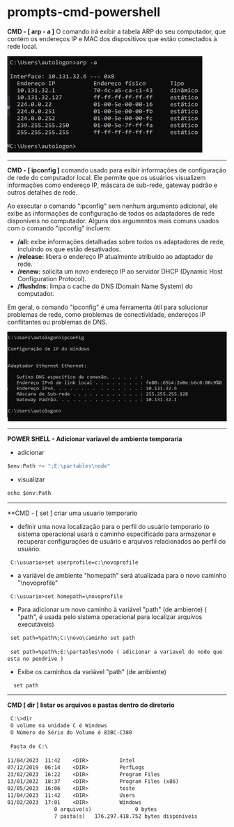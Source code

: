 # prompts-cmd-powershell


**CMD - [ arp - a ]** O comando irá exibir a tabela ARP do seu computador, que contém os endereços IP e MAC dos dispositivos que estão conectados à rede local.

  ![](https://github.com/Fabx01/prompts-cmd-powershell/blob/main/cmd%20(arp%20-a).png)
  
  -------------------------------------------------------------------------
  
 **CMD - [ ipconfig ]** comando usado para exibir informações de configuração de rede do computador local. Ele permite que os usuários visualizem informações como endereço IP, máscara de sub-rede, gateway padrão e outros detalhes de rede.  
 
 Ao executar o comando "ipconfig" sem nenhum argumento adicional, ele exibe as informações de configuração de todos os adaptadores de rede disponíveis no computador. Alguns dos argumentos mais comuns usados com o comando "ipconfig" incluem:

* **/all:** exibe informações detalhadas sobre todos os adaptadores de rede, incluindo os que estão desativados.
* **/release:** libera o endereço IP atualmente atribuído ao adaptador de rede.
* **/renew:** solicita um novo endereço IP ao servidor DHCP (Dynamic Host Configuration Protocol).
* **/flushdns:** limpa o cache do DNS (Domain Name System) do computador.

Em geral, o comando "ipconfig" é uma ferramenta útil para solucionar problemas de rede, como problemas de conectividade, endereços IP conflitantes ou problemas de DNS.
  
 ![](https://github.com/Fabx01/prompts-cmd-powershell/blob/main/IPCONFIG.png)
 
 ------------------------------------------------------------------

 **POWER SHELL - Adicionar variavel de ambiente temporaria**
 
 * adicionar
 ```javascript
 $env:Path += ";E:\partables\node"
```
* visualizar
```javascript
echo $env:Path

```
-------------------------------------------------------------------------

**CMD - [ set ] criar uma usuario temporario 

* definir uma nova localização para o perfil do usuário temporario (o sistema operacional usará o caminho especificado para armazenar e recuperar configurações de usuário e arquivos relacionados ao perfil do usuário.

```
 C:\usuario>set userprofile=c:\novoprofile
```
* a variável de ambiente "homepath" será atualizada para o novo caminho "\novoprofile"
```
 C:\usuario>set homepath=\novoprofile
```
* Para adicionar um novo caminho à variável "path" (de ambiente) (  "path", é usada pelo sistema operacional para localizar arquivos executáveis)
```
 set path=%path%;C:\novo\caminho set path
 
 set path=%path%;E:\partables\node ( adicionar a variavel do node que esta no pendrive )
```
* Exibe os caminhos da variável "path" (de ambiente)
```
  set path
```

--------------------------------------------------------------------

**CMD [ dir ] listar os arquivos e pastas dentro do diretorio**

```
 C:\>dir
 O volume na unidade C é Windows
 O Número de Série do Volume é 83BC-C380

 Pasta de C:\

11/04/2023  11:42    <DIR>          Intel
07/12/2019  06:14    <DIR>          PerfLogs
23/02/2023  16:22    <DIR>          Program Files
13/01/2022  18:37    <DIR>          Program Files (x86)
02/05/2023  16:06    <DIR>          teste
11/04/2023  11:42    <DIR>          Users
01/02/2023  17:01    <DIR>          Windows
               0 arquivo(s)              0 bytes
               7 pasta(s)   176.297.418.752 bytes disponíveis

```







